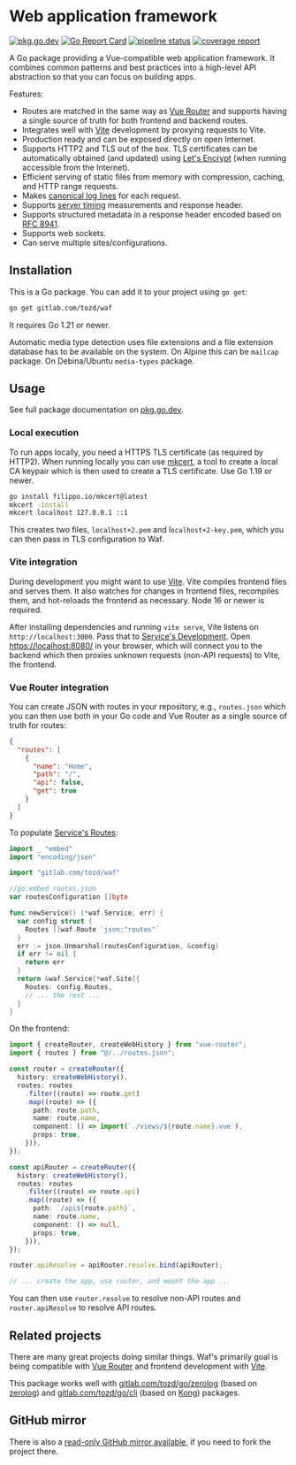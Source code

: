 # Web application framework

[![pkg.go.dev](https://pkg.go.dev/badge/gitlab.com/tozd/waf)](https://pkg.go.dev/gitlab.com/tozd/waf)
[![Go Report Card](https://goreportcard.com/badge/gitlab.com/tozd/waf)](https://goreportcard.com/report/gitlab.com/tozd/waf)
[![pipeline status](https://gitlab.com/tozd/waf/badges/main/pipeline.svg?ignore_skipped=true)](https://gitlab.com/tozd/waf/-/pipelines)
[![coverage report](https://gitlab.com/tozd/waf/badges/main/coverage.svg)](https://gitlab.com/tozd/waf/-/graphs/main/charts)

A Go package providing a Vue-compatible web application framework.
It combines common patterns and best practices into a high-level API abstraction
so that you can focus on building apps.

Features:

- Routes are matched in the same way as [Vue Router](https://router.vuejs.org/) and supports
  having a single source of truth for both frontend and backend routes.
- Integrates well with [Vite](https://vitejs.dev/) development by proxying requests to Vite.
- Production ready and can be exposed directly on open Internet.
- Supports HTTP2 and TLS out of the box. TLS certificates can be automatically obtained
  (and updated) using [Let's Encrypt](https://letsencrypt.org/) (when running
  accessible from the Internet).
- Efficient serving of static files from memory with compression, caching, and HTTP range requests.
- Makes [canonical log lines](https://brandur.org/canonical-log-lines) for each request.
- Supports [server timing](https://www.w3.org/TR/server-timing/) measurements and response header.
- Supports structured metadata in a response header encoded based on
  [RFC 8941](https://www.rfc-editor.org/rfc/rfc8941).
- Supports web sockets.
- Can serve multiple sites/configurations.

## Installation

This is a Go package. You can add it to your project using `go get`:

```sh
go get gitlab.com/tozd/waf
```

It requires Go 1.21 or newer.

Automatic media type detection uses file extensions and a file extension database has to be available
on the system.
On Alpine this can be `mailcap` package.
On Debina/Ubuntu `media-types` package.

## Usage

See full package documentation on [pkg.go.dev](https://pkg.go.dev/gitlab.com/tozd/waf#section-documentation).

### Local execution

To run apps locally, you need a HTTPS TLS certificate (as required by HTTP2). When running locally
you can use [mkcert](https://github.com/FiloSottile/mkcert), a tool to create a local CA
keypair which is then used to create a TLS certificate. Use Go 1.19 or newer.

```sh
go install filippo.io/mkcert@latest
mkcert -install
mkcert localhost 127.0.0.1 ::1
```

This creates two files, `localhost+2.pem` and l`ocalhost+2-key.pem`, which you can then pass in
TLS configuration to Waf.

### Vite integration

During development you might want to use [Vite](https://vitejs.dev/).
Vite compiles frontend files and serves them. It also watches for changes in frontend files,
recompiles them, and hot-reloads the frontend as necessary. Node 16 or newer is required.

After installing dependencies and running `vite serve`, Vite listens on `http://localhost:3000`.
Pass that to [Service's Development](https://pkg.go.dev/gitlab.com/tozd/waf#Service).
Open [https://localhost:8080/](https://localhost:8080/) in your browser, which will connect
you to the backend which then proxies unknown requests (non-API requests) to Vite, the frontend.

### Vue Router integration

You can create JSON with routes in your repository, e.g., `routes.json` which you can then
use both in your Go code and Vue Router as a single source of truth for routes:

```json
{
  "routes": [
    {
      "name": "Home",
      "path": "/",
      "api": false,
      "get": true
    }
  ]
}
```

To populate [Service's Routes](https://pkg.go.dev/gitlab.com/tozd/waf#Service):

```go
import _ "embed"
import "encoding/json"

import "gitlab.com/tozd/waf"

//go:embed routes.json
var routesConfiguration []byte

func newService() (*waf.Service, err) {
  var config struct {
    Routes []waf.Route `json:"routes"`
  }
  err := json.Unmarshal(routesConfiguration, &config)
  if err != nil {
    return err
  }
  return &waf.Service[*waf.Site]{
    Routes: config.Routes,
    // ... the rest ...
  }
}
```

On the frontend:

```ts
import { createRouter, createWebHistory } from "vue-router";
import { routes } from "@/../routes.json";

const router = createRouter({
  history: createWebHistory(),
  routes: routes
    .filter((route) => route.get)
    .map((route) => ({
      path: route.path,
      name: route.name,
      component: () => import(`./views/${route.name}.vue`),
      props: true,
    })),
});

const apiRouter = createRouter({
  history: createWebHistory(),
  routes: routes
    .filter((route) => route.api)
    .map((route) => ({
      path: `/api${route.path}`,
      name: route.name,
      component: () => null,
      props: true,
    })),
});

router.apiResolve = apiRouter.resolve.bind(apiRouter);

// ... create the app, use router, and mount the app ...
```

You can then use `router.resolve` to resolve non-API routes and `router.apiResolve`
to resolve API routes.

## Related projects

There are many great projects doing similar things.
Waf's primarily goal is being compatible with [Vue Router](https://router.vuejs.org/)
and frontend development with [Vite](https://vitejs.dev/).

This package works well with [gitlab.com/tozd/go/zerolog](https://gitlab.com/tozd/go/zerolog)
(based on [zerolog](https://github.com/rs/zerolog)) and
[gitlab.com/tozd/go/cli](https://gitlab.com/tozd/go/cli) (based on
[Kong](https://github.com/alecthomas/kong)) packages.

## GitHub mirror

There is also a [read-only GitHub mirror available](https://github.com/tozd/waf),
if you need to fork the project there.

